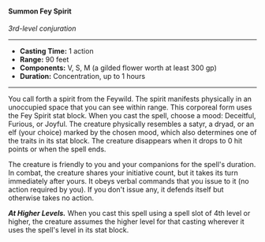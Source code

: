 #### Summon Fey Spirit
*3rd-level conjuration*
___
- **Casting Time:** 1 action
- **Range:** 90 feet
- **Components:** V, S, M (a gilded flower worth at least 300 gp)
- **Duration:** Concentration, up to 1 hours
___
You call forth a spirit from the Feywild. The spirit manifests physically in an unoccupied space that you can see within range. This corporeal form uses the Fey Spirit stat block. When you cast the spell, choose a mood: Deceitful, Furious, or Joyful. The creature physically resembles a satyr, a dryad, or an elf (your choice) marked by the chosen mood, which also determines one of the traits in its stat block. The creature disappears when it drops to 0 hit points or when the spell ends.

The creature is friendly to you and your companions for the spell's duration. In combat, the creature shares your initiative count, but it takes its turn immediately after yours. It obeys verbal commands that you issue to it (no action required by you). If you don't issue any, it defends itself but otherwise takes no action.

***At Higher Levels.*** When you cast this spell using a spell slot of 4th level or higher, the creature assumes the higher level for that casting wherever it uses the spell's level in its stat block.